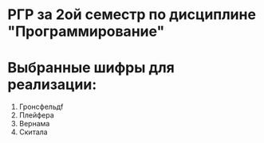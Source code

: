 # РГР за 2ой семестр по дисциплине "Программирование"

# Выбранные шифры для реализации:
1. Гронсфельдf
2. Плейфера
3. Вернама
4. Скитала
